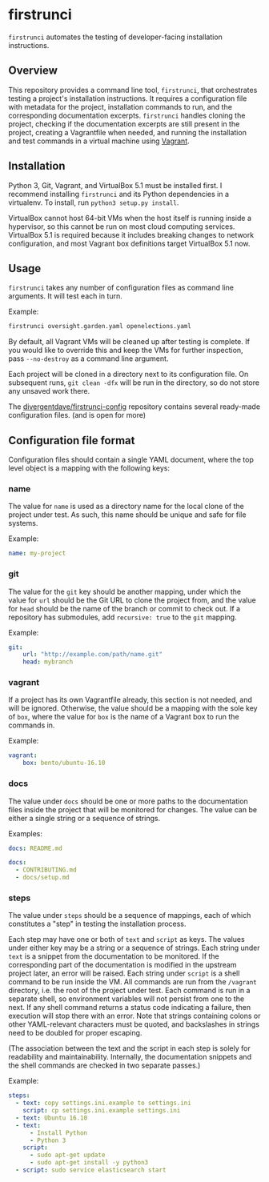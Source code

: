 # firstrunci

`firstrunci` automates the testing of developer-facing installation instructions.

## Overview

This repository provides a command line tool, `firstrunci`, that orchestrates testing a project's installation instructions. It requires a configuration file with metadata for the project, installation commands to run, and the corresponding documentation excerpts. `firstrunci` handles cloning the project, checking if the documentation excerpts are still present in the project, creating a Vagrantfile when needed, and running the installation and test commands in a virtual machine using [Vagrant](https://vagrantup.com/).

## Installation

Python 3, Git, Vagrant, and VirtualBox 5.1  must be installed first. I recommend installing `firstrunci` and its Python dependencies in a virtualenv. To install, run `python3 setup.py install`.

VirtualBox cannot host 64-bit VMs when the host itself is running inside a hypervisor, so this cannot be run on most cloud computing services. VirtualBox 5.1 is required because it includes breaking changes to network configuration, and most Vagrant box definitions target VirtualBox 5.1 now.

## Usage

`firstrunci` takes any number of configuration files as command line arguments. It will test each in turn.

Example:

```bash
firstrunci oversight.garden.yaml openelections.yaml
```

By default, all Vagrant VMs will be cleaned up after testing is complete. If you would like to override this and keep the VMs for further inspection, pass `--no-destroy` as a command line argument.

Each project will be cloned in a directory next to its configuration file. On subsequent runs, `git clean -dfx` will be run in the directory, so do not store any unsaved work there.

The [divergentdave/firstrunci-config](https://github.com/divergentdave/firstrunci-config) repository contains several ready-made configuration files. (and is open for more)

## Configuration file format

Configuration files should contain a single YAML document, where the top level object is a mapping with the following keys:

### name

The value for `name` is used as a directory name for the local clone of the project under test. As such, this name should be unique and safe for file systems.

Example:

```yaml
name: my-project
```

### git

The value for the `git` key should be another mapping, under which the value for `url` should be the Git URL to clone the project from, and the value for `head` should be the name of the branch or commit to check out. If a repository has submodules, add `recursive: true` to the `git` mapping.

Example:

```yaml
git:
    url: "http://example.com/path/name.git"
    head: mybranch
```

### vagrant

If a project has its own Vagrantfile already, this section is not needed, and will be ignored. Otherwise, the value should be a mapping with the sole key of `box`, where the value for `box` is the name of a Vagrant box to run the commands in.

Example:

```yaml
vagrant:
    box: bento/ubuntu-16.10
```

### docs

The value under `docs` should be one or more paths to the documentation files inside the project that will be monitored for changes. The value can be either a single string or a sequence of strings.

Examples:

```yaml
docs: README.md
```

```yaml
docs:
  - CONTRIBUTING.md
  - docs/setup.md
```

### steps

The value under `steps` should be a sequence of mappings, each of which constitutes a "step" in testing the installation process.

Each step may have one or both of `text` and `script` as keys. The values under either key may be a string or a sequence of strings. Each string under `text` is a snippet from the documentation to be monitored. If the corresponding part of the documentation is modified in the upstream project later, an error will be raised. Each string under `script` is a shell command to be run inside the VM. All commands are run from the `/vagrant` directory, i.e. the root of the project under test. Each command is run in a separate shell, so environment variables will not persist from one to the next. If any shell command returns a status code indicating a failure, then execution will stop there with an error. Note that strings containing colons or other YAML-relevant characters must be quoted, and backslashes in strings need to be doubled for proper escaping.

(The association between the text and the script in each step is solely for readability and maintainability. Internally, the documentation snippets and the shell commands are checked in two separate passes.)

Example:

```yaml
steps:
  - text: copy settings.ini.example to settings.ini
    script: cp settings.ini.example settings.ini
  - text: Ubuntu 16.10
  - text:
      - Install Python
      - Python 3
    script:
      - sudo apt-get update
      - sudo apt-get install -y python3
  - script: sudo service elasticsearch start
```
